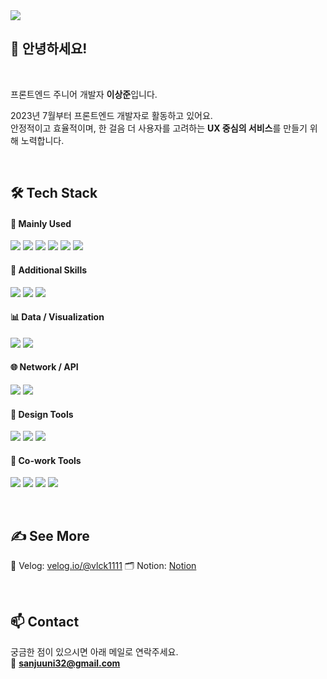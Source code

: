 <img src="https://capsule-render.vercel.app/api?type=waving&color=0:FFE259,100:FFA751&height=160&section=header&text=LEE%20SANG%20JUN&fontColor=333333&fontAlign=50&fontAlignY=40&fontSize=40&desc=Frontend%20Developer%20%7C%20React%20%7C%20TypeScript&descAlign=50&descAlignY=70&descSize=20&descColor=333333" />


## 👋 안녕하세요!  
<br>

프론트엔드 주니어 개발자 **이상준**입니다.

2023년 7월부터 프론트엔드 개발자로 활동하고 있어요.  
안정적이고 효율적이며, 한 걸음 더 사용자를 고려하는 **UX 중심의 서비스**를 만들기 위해 노력합니다.

<br>

## 🛠️ Tech Stack

#### 🔷 Mainly Used
<p>
  <img src="https://img.shields.io/badge/React-61DAFB?style=flat&logo=react&logoColor=000000" />
  <img src="https://img.shields.io/badge/TypeScript-3178C6?style=flat&logo=typescript&logoColor=ffffff" />
  <img src="https://img.shields.io/badge/JavaScript-F7DF1E?style=flat&logo=javascript&logoColor=000000" />
  <img src="https://img.shields.io/badge/Next.js-000000?style=flat&logo=nextdotjs&logoColor=ffffff" />
  <img src="https://img.shields.io/badge/CSS3-1572B6?style=flat&logo=css3&logoColor=ffffff" />
  <img src="https://img.shields.io/badge/TailwindCSS-06B6D4?style=flat&logo=tailwindcss&logoColor=ffffff" />
</p>

#### 🧩 Additional Skills
<p>
  <img src="https://img.shields.io/badge/Zustand-000000?style=flat&logo=react&logoColor=white" />
  <img src="https://img.shields.io/badge/Vite-646CFF?style=flat&logo=vite&logoColor=white" />
  <img src="https://img.shields.io/badge/Storybook-FF4785?style=flat&logo=storybook&logoColor=white" />
</p>

#### 📊 Data / Visualization
<p>
  <img src="https://img.shields.io/badge/Chart.js-FF6384?style=flat&logo=chartdotjs&logoColor=white" />
  <img src="https://img.shields.io/badge/D3.js-F9A03C?style=flat&logo=d3dotjs&logoColor=white" />
</p>

#### 🌐 Network / API
<p>
  <img src="https://img.shields.io/badge/Axios-5A29E4?style=flat&logo=axios&logoColor=white" />
  <img src="https://img.shields.io/badge/Fetch%20API-000000?style=flat&logo=javascript&logoColor=white" />
</p>

#### 🎨 Design Tools
<p>
  <img src="https://img.shields.io/badge/Figma-F24E1E?style=flat&logo=figma&logoColor=white" />
  <img src="https://img.shields.io/badge/Photoshop-31A8FF?style=flat&logo=adobephotoshop&logoColor=white" />
  <img src="https://img.shields.io/badge/Illustrator-FF9A00?style=flat&logo=adobeillustrator&logoColor=white" />
</p>

#### 🤝 Co-work Tools
<p> 
  <img src="https://img.shields.io/badge/Figma-F24E1E?style=flat&logo=figma&logoColor=white" /> 
  <img src="https://img.shields.io/badge/Slack-4A154B?style=flat&logo=slack&logoColor=white" /> 
  <img src="https://img.shields.io/badge/GitHub-181717?style=flat&logo=github&logoColor=white" /> 
  <img src="https://img.shields.io/badge/Sourcetree-0052CC?style=flat&logo=sourcetree&logoColor=white" /> 
</p>

<br>

## ✍️ See More

📒 Velog: [velog.io/@vlck1111](https://velog.io/@vlck1111)
🗂️ Notion: [Notion](https://sanjuuni32.notion.site/About-Me-1cfbee03037780f6bfdded9cb957badd?pvs=74)
 
<br>

## 📫 Contact

궁금한 점이 있으시면 아래 메일로 연락주세요.  
📧 **sanjuuni32@gmail.com**
<br>

<!--
![Top Langs](https://github-readme-stats.vercel.app/api/top-langs/?username=HOLYMOLYJUN&layout=compact&langs_count=6&theme=default)

-->
